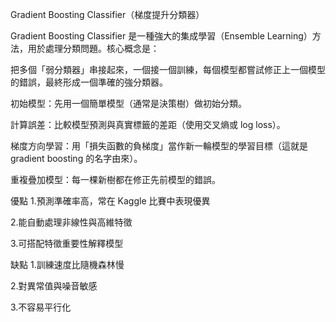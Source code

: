 Gradient Boosting Classifier（梯度提升分類器）

Gradient Boosting Classifier 是一種強大的集成學習（Ensemble Learning）方法，用於處理分類問題。核心概念是：

把多個「弱分類器」串接起來，一個接一個訓練，每個模型都嘗試修正上一個模型的錯誤，最終形成一個準確的強分類器。

初始模型：先用一個簡單模型（通常是決策樹）做初始分類。

計算誤差：比較模型預測與真實標籤的差距（使用交叉熵或 log loss）。

梯度方向學習：用「損失函數的負梯度」當作新一輪模型的學習目標（這就是 gradient boosting 的名字由來）。

重複疊加模型：每一棵新樹都在修正先前模型的錯誤。

優點
1.預測準確率高，常在 Kaggle 比賽中表現優異

2.能自動處理非線性與高維特徵

3.可搭配特徵重要性解釋模型

缺點
1.訓練速度比隨機森林慢

2.對異常值與噪音敏感

3.不容易平行化

